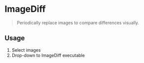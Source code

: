# ImageDiff

> Periodically replace images to compare differences visually.

## Usage

1. Select images
1. Drop-down to ImageDiff executable
